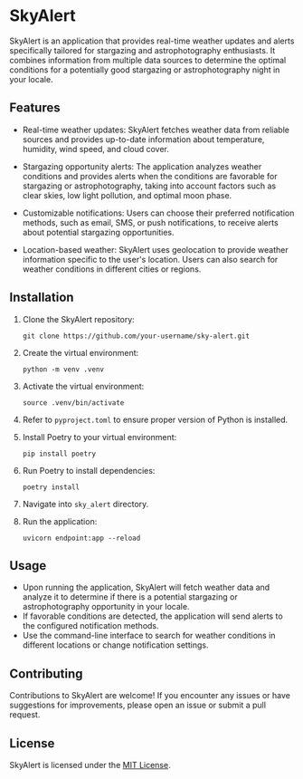 # SkyAlert

SkyAlert is an application that provides real-time weather updates and alerts specifically tailored for stargazing and astrophotography enthusiasts. It combines information from multiple data sources to determine the optimal conditions for a potentially good stargazing or astrophotography night in your locale.

## Features

- Real-time weather updates: SkyAlert fetches weather data from reliable sources and provides up-to-date information about temperature, humidity, wind speed, and cloud cover.

- Stargazing opportunity alerts: The application analyzes weather conditions and provides alerts when the conditions are favorable for stargazing or astrophotography, taking into account factors such as clear skies, low light pollution, and optimal moon phase.

- Customizable notifications: Users can choose their preferred notification methods, such as email, SMS, or push notifications, to receive alerts about potential stargazing opportunities.

- Location-based weather: SkyAlert uses geolocation to provide weather information specific to the user's location. Users can also search for weather conditions in different cities or regions.

## Installation

1. Clone the SkyAlert repository:

    ```shell
    git clone https://github.com/your-username/sky-alert.git
    ```

2. Create the virtual environment:
    ```shell
    python -m venv .venv
    ```

3. Activate the virtual environment:
    ```shell
    source .venv/bin/activate
    ```

4. Refer to `pyproject.toml` to ensure proper version of Python is installed.

5. Install Poetry to your virtual environment:
    ```
    pip install poetry
    ```

6. Run Poetry to install dependencies:
    ```
    poetry install
    ```

7. Navigate into `sky_alert` directory.

8. Run the application:

    ```shell
    uvicorn endpoint:app --reload
    ```

## Usage

- Upon running the application, SkyAlert will fetch weather data and analyze it to determine if there is a potential stargazing or astrophotography opportunity in your locale.
- If favorable conditions are detected, the application will send alerts to the configured notification methods.
- Use the command-line interface to search for weather conditions in different locations or change notification settings.

## Contributing

Contributions to SkyAlert are welcome! If you encounter any issues or have suggestions for improvements, please open an issue or submit a pull request.

## License

SkyAlert is licensed under the [MIT License](LICENSE).
